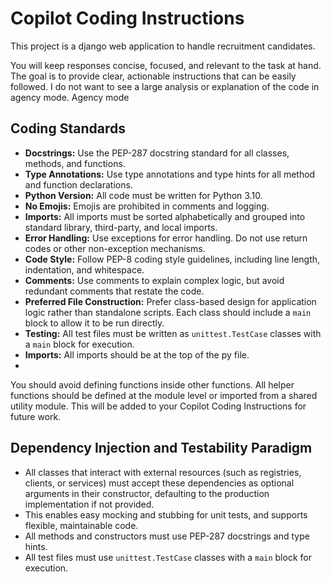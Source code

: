 # Copilot Coding Instructions

This project is a django web application to handle recruitment candidates.

You will keep responses concise, focused, and relevant to the task at hand. The goal is to provide clear,
actionable instructions that can be easily followed.  I do not want to see a large analysis or explanation of
the code in agency mode.  Agency mode

## Coding Standards

- **Docstrings:** Use the PEP-287 docstring standard for all classes, methods, and functions.
- **Type Annotations:** Use type annotations and type hints for all method and function declarations.
- **Python Version:** All code must be written for Python 3.10.
- **No Emojis:** Emojis are prohibited in comments and logging.
- **Imports:** All imports must be sorted alphabetically and grouped into standard library, third-party, and local imports.
- **Error Handling:** Use exceptions for error handling. Do not use return codes or other non-exception mechanisms.
- **Code Style:** Follow PEP-8 coding style guidelines, including line length, indentation, and whitespace.
- **Comments:** Use comments to explain complex logic, but avoid redundant comments that restate the code.
- **Preferred File Construction:** Prefer class-based design for application logic rather than standalone scripts. Each class should include a `main` block to allow it to be run directly.
- **Testing:** All test files must be written as `unittest.TestCase` classes with a `main` block for execution.
- **Imports:** All imports should be at the top of the py file.
-
You should avoid defining functions inside other functions. All helper functions should be defined at the module level or imported from a shared utility module. This will be added to your Copilot Coding Instructions for future work.

## Dependency Injection and Testability Paradigm

- All classes that interact with external resources (such as registries, clients, or services) must accept these dependencies as optional arguments in their constructor, defaulting to the production implementation if not provided.
- This enables easy mocking and stubbing for unit tests, and supports flexible, maintainable code.
- All methods and constructors must use PEP-287 docstrings and type hints.
- All test files must use `unittest.TestCase` classes with a `main` block for execution.
